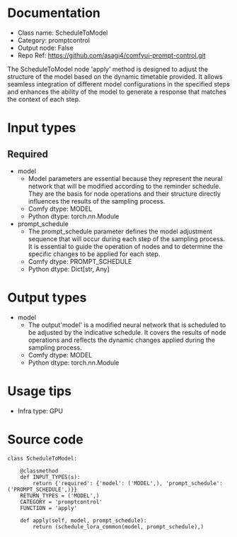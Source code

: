# Documentation
- Class name: ScheduleToModel
- Category: promptcontrol
- Output node: False
- Repo Ref: https://github.com/asagi4/comfyui-prompt-control.git

The ScheduleToModel node 'apply' method is designed to adjust the structure of the model based on the dynamic timetable provided. It allows seamless integration of different model configurations in the specified steps and enhances the ability of the model to generate a response that matches the context of each step.

# Input types
## Required
- model
    - Model parameters are essential because they represent the neural network that will be modified according to the reminder schedule. They are the basis for node operations and their structure directly influences the results of the sampling process.
    - Comfy dtype: MODEL
    - Python dtype: torch.nn.Module
- prompt_schedule
    - The prompt_schedule parameter defines the model adjustment sequence that will occur during each step of the sampling process. It is essential to guide the operation of nodes and to determine the specific changes to be applied for each step.
    - Comfy dtype: PROMPT_SCHEDULE
    - Python dtype: Dict[str, Any]

# Output types
- model
    - The output'model' is a modified neural network that is scheduled to be adjusted by the indicative schedule. It covers the results of node operations and reflects the dynamic changes applied during the sampling process.
    - Comfy dtype: MODEL
    - Python dtype: torch.nn.Module

# Usage tips
- Infra type: GPU

# Source code
```
class ScheduleToModel:

    @classmethod
    def INPUT_TYPES(s):
        return {'required': {'model': ('MODEL',), 'prompt_schedule': ('PROMPT_SCHEDULE',)}}
    RETURN_TYPES = ('MODEL',)
    CATEGORY = 'promptcontrol'
    FUNCTION = 'apply'

    def apply(self, model, prompt_schedule):
        return (schedule_lora_common(model, prompt_schedule),)
```